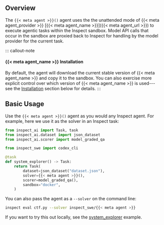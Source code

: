 ## Overview

The `{{< meta agent >}}()` agent uses the the unattended mode of {{< meta agent_provider >}} [{{< meta agent_name >}}]({{< meta agent_url >}}) to execute agentic tasks within the Inspect sandbox. Model API calls that occur in the sandbox are proxied back to Inspect for handling by the model provider for the current task.

::: callout-note
#### {{< meta agent_name >}} Installation

By default, the agent will download the current stable version of {{< meta agent_name >}} and copy it to the sandbox. You can also exercise more explicit control over which version of {{< meta agent_name >}} is used---see the [Installation](#installation) section below for details.
:::

## Basic Usage

Use the `{{< meta agent >}}()` agent as you would any Inspect agent. For example, here we use it as the solver in an Inspect task:

``` python
from inspect_ai import Task, task
from inspect_ai.dataset import json_dataset
from inspect_ai.scorer import model_graded_qa

from inspect_swe import codex_cli

@task
def system_explorer() -> Task:
    return Task(
        dataset=json_dataset("dataset.json"),
        solver={{< meta agent >}}(),
        scorer=model_graded_qa(),
        sandbox="docker",
    )
```

You can also pass the agent as a `--solver` on the command line:

```bash
inspect eval ctf.py --solver inspect_swe/{{< meta agent >}}
```

If you want to try this out locally, see the [system_explorer](https://github.com/meridianlabs-ai/inspect_swe/tree/main/examples/system_explorer/task.py) example.
